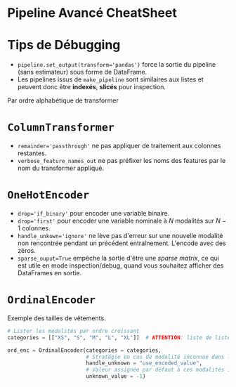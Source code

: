 # Pipeline Avancé CheatSheet

# Tips de Débugging
- `pipeline.set_output(transform='pandas')` force la sortie du pipeline (sans estimateur) sous forme de DataFrame.
- Les pipelines issus de `make_pipeline` sont similaires aux listes et peuvent donc être **indexés**, **slicés** pour inspection.

Par ordre alphabétique de transformer

# `ColumnTransformer`
- `remainder='passthrough'` ne pas appliquer de traitement aux colonnes restantes.
- `verbose_feature_names_out` ne pas préfixer les noms des features par le nom du transformer appliqué.

# `OneHotEncoder`
- `drop='if_binary'` pour encoder une variable binaire.
- `drop='first'` pour encoder une variable nominale à $N$ modalités sur $N-1$ colonnes.
- `handle_unkown='ignore'` ne lève pas d'erreur sur une nouvelle modalité non rencontrée pendant un précédent entraînement. L'encode avec des zéros.
- `sparse_ouput=True` empêche la sortie d'être une *sparse matrix*, ce qui est utile en mode inspection/debug, quand vous souhaitez afficher des DataFrames en sortie.

# `OrdinalEncoder`
Exemple des tailles de vêtements.

```python
# Lister les modalités par ordre croissant
categories = [["XS", "S", "M", "L", "XL"]]  # ATTENTION: liste de listes!

ord_enc = OrdinalEncoder(categories = categories,
                         # Stratégie en cas de modalité inconnue dans le val ou le test set
                         handle_unknown = "use_encoded_value",
                         # Valeur assignée par défaut à ces modalités inconnues
                         unknown_value = -1)
```
